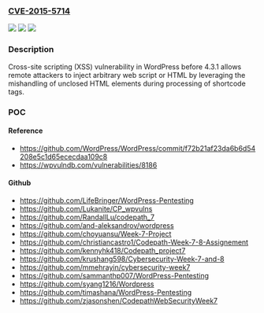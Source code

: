 ### [CVE-2015-5714](https://cve.mitre.org/cgi-bin/cvename.cgi?name=CVE-2015-5714)
![](https://img.shields.io/static/v1?label=Product&message=n%2Fa&color=blue)
![](https://img.shields.io/static/v1?label=Version&message=n%2Fa&color=blue)
![](https://img.shields.io/static/v1?label=Vulnerability&message=n%2Fa&color=brighgreen)

### Description

Cross-site scripting (XSS) vulnerability in WordPress before 4.3.1 allows remote attackers to inject arbitrary web script or HTML by leveraging the mishandling of unclosed HTML elements during processing of shortcode tags.

### POC

#### Reference
- https://github.com/WordPress/WordPress/commit/f72b21af23da6b6d54208e5c1d65ececdaa109c8
- https://wpvulndb.com/vulnerabilities/8186

#### Github
- https://github.com/LifeBringer/WordPress-Pentesting
- https://github.com/Lukanite/CP_wpvulns
- https://github.com/RandallLu/codepath_7
- https://github.com/and-aleksandrov/wordpress
- https://github.com/choyuansu/Week-7-Project
- https://github.com/christiancastro1/Codepath-Week-7-8-Assignement
- https://github.com/kennyhk418/Codepath_project7
- https://github.com/krushang598/Cybersecurity-Week-7-and-8
- https://github.com/mmehrayin/cybersecurity-week7
- https://github.com/sammanthp007/WordPress-Pentesting
- https://github.com/syang1216/Wordpress
- https://github.com/timashana/WordPress-Pentesting
- https://github.com/zjasonshen/CodepathWebSecurityWeek7

